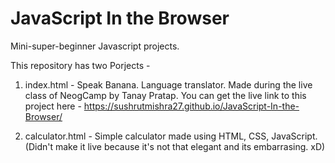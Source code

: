 # JavaScript In the Browser

Mini-super-beginner Javascript projects.

This repository has two Porjects - 

1. index.html - Speak Banana. Language translator. Made during the live class of NeogCamp by Tanay Pratap. You can get the live link to this project here - 
https://sushrutmishra27.github.io/JavaScript-In-the-Browser/

2. calculator.html - Simple calculator made using HTML, CSS, JavaScript. (Didn't make it live because it's not that elegant and its embarrasing. xD)

